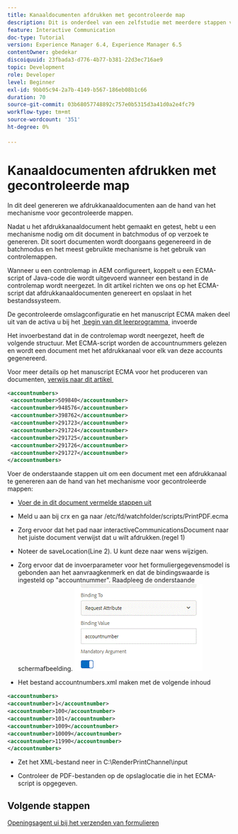 ```yaml
---
title: Kanaaldocumenten afdrukken met gecontroleerde map
description: Dit is onderdeel van een zelfstudie met meerdere stappen voor het maken van uw eerste interactieve communicatiedocument voor het afdrukkanaal. In dit deel genereren we afdrukkanaaldocumenten aan de hand van het mechanisme voor gecontroleerde mappen.
feature: Interactive Communication
doc-type: Tutorial
version: Experience Manager 6.4, Experience Manager 6.5
contentOwner: gbedekar
discoiquuid: 23fbada3-d776-4b77-b381-22d3ec716ae9
topic: Development
role: Developer
level: Beginner
exl-id: 9bb05c94-2a7b-4149-b567-186eb08b1c66
duration: 70
source-git-commit: 03b68057748892c757e0b5315d3a41d0a2e4fc79
workflow-type: tm+mt
source-wordcount: '351'
ht-degree: 0%

---
```


# Kanaaldocumenten afdrukken met gecontroleerde map

In dit deel genereren we afdrukkanaaldocumenten aan de hand van het mechanisme voor gecontroleerde mappen.

Nadat u het afdrukkanaaldocument hebt gemaakt en getest, hebt u een mechanisme nodig om dit document in batchmodus of op verzoek te genereren. Dit soort documenten wordt doorgaans gegenereerd in de batchmodus en het meest gebruikte mechanisme is het gebruik van controlemappen.

Wanneer u een controlemap in AEM configureert, koppelt u een ECMA-script of Java-code die wordt uitgevoerd wanneer een bestand in de controlemap wordt neergezet. In dit artikel richten we ons op het ECMA-script dat afdrukkanaaldocumenten genereert en opslaat in het bestandssysteem.

De gecontroleerde omslagconfiguratie en het manuscript ECMA maken deel uit van de activa u bij het [&#x200B; begin van dit leerprogramma &#x200B;](introduction.md) invoerde

Het invoerbestand dat in de controlemap wordt neergezet, heeft de volgende structuur. Met ECMA-script worden de accountnummers gelezen en wordt een document met het afdrukkanaal voor elk van deze accounts gegenereerd.

Voor meer details op het manuscript ECMA voor het produceren van documenten, [&#x200B; verwijs naar dit artikel &#x200B;](/help/forms/interactive-communications/generating-interactive-communications-print-document-using-api-tutorial-use.md)

```xml
<accountnumbers>
 <accountnumber>509840</accountnumber>
 <accountnumber>948576</accountnumber>
 <accountnumber>398762</accountnumber>
 <accountnumber>291723</accountnumber>
 <accountnumber>291724</accountnumber>
 <accountnumber>291725</accountnumber>
 <accountnumber>291726</accountnumber>
 <accountnumber>291727</accountnumber>
</accountnumbers>
```

Voer de onderstaande stappen uit om een document met een afdrukkanaal te genereren aan de hand van het mechanisme voor gecontroleerde mappen:

* [Voer de in dit document vermelde stappen uit](/help/forms/adaptive-forms/service-user-tutorial-develop.md)

* Meld u aan bij crx en ga naar /etc/fd/watchfolder/scripts/PrintPDF.ecma

* Zorg ervoor dat het pad naar interactiveCommunicationsDocument naar het juiste document verwijst dat u wilt afdrukken.(regel 1)
* Noteer de saveLocation(Line 2). U kunt deze naar wens wijzigen.
* Zorg ervoor dat de invoerparameter voor het formuliergegevensmodel is gebonden aan het aanvraagkenmerk en dat de bindingswaarde is ingesteld op &quot;accountnummer&quot;. Raadpleeg de onderstaande schermafbeelding.
  ![&#x200B; verzoek &#x200B;](assets/requestattributeprintchannel.gif)

* Het bestand accountnumbers.xml maken met de volgende inhoud

```xml
<accountnumbers>
<accountnumber>1</accountnumber>
<accountnumber>100</accountnumber>
<accountnumber>101</accountnumber>
<accountnumber>1009</accountnumber>
<accountnumber>10009</accountnumber>
<accountnumber>11990</accountnumber>
</accountnumbers>
```

* Zet het XML-bestand neer in C:\RenderPrintChannel\input

* Controleer de PDF-bestanden op de opslaglocatie die in het ECMA-script is opgegeven.

## Volgende stappen

[Openingsagent ui bij het verzenden van formulieren](./opening-agent-ui-on-form-submission.md)